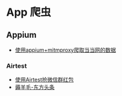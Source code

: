 # App 爬虫

## Appium

* [使用appium+mitmproxy爬取当当网的数据](./dangdang/)



### Airtest

* [使用Airtest抢微信群红包](./抢红包/)
* [薅羊毛-东方头条](./东方头条/)

